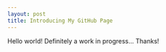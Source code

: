 ```yaml
---
layout: post
title: Introducing My GitHub Page
---
```


Hello world! Definitely a work in progress...
Thanks!
